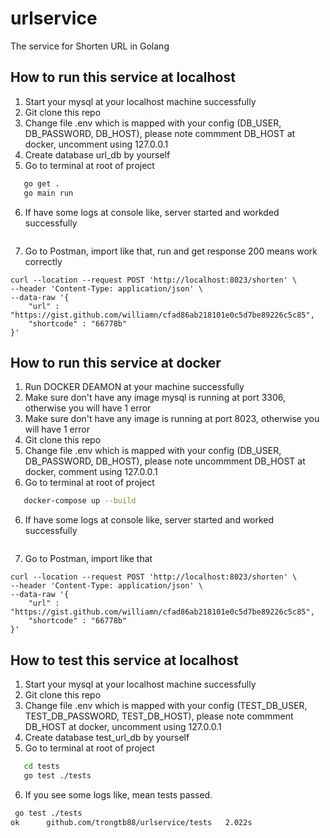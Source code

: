 # urlservice
The service for Shorten URL in Golang

## How to run this service at localhost
1. Start your mysql at your localhost machine successfully
2. Git clone this repo
3. Change file .env which is mapped with your config (DB_USER, DB_PASSWORD, DB_HOST), please note commment DB_HOST at docker, uncomment using 127.0.0.1
4. Create database url_db by yourself
5.  Go to terminal at root of project
```sh
   go get .    
   go main run
```

6. If have some logs at console like, server started and workded successfully

```sh

```

7. Go to Postman, import like that, run and get response 200 means work correctly

```
curl --location --request POST 'http://localhost:8023/shorten' \
--header 'Content-Type: application/json' \
--data-raw '{
    "url" : "https://gist.github.com/williamn/cfad86ab218101e0c5d7be89226c5c85",
    "shortcode" : "66778b"
}'
```


## How to run this service at docker
1. Run DOCKER DEAMON at your machine successfully
2. Make sure don't have any image mysql is running at port 3306, otherwise you will have 1 error
3. Make sure don't have any image is running at port 8023, otherwise you will have 1 error
2. Git clone this repo
3. Change file .env which is mapped with your config (DB_USER, DB_PASSWORD, DB_HOST), please note uncommment DB_HOST at docker, comment using 127.0.0.1
5.  Go to terminal at root of project
```sh
   docker-compose up --build 
```

6. If have some logs at console like, server started and worked successfully

```sh


```

7. Go to Postman, import like that

```
curl --location --request POST 'http://localhost:8023/shorten' \
--header 'Content-Type: application/json' \
--data-raw '{
    "url" : "https://gist.github.com/williamn/cfad86ab218101e0c5d7be89226c5c85",
    "shortcode" : "66778b"
}'
```

## How to test this service at localhost

1. Start your mysql at your localhost machine successfully
2. Git clone this repo
3. Change file .env which is mapped with your config (TEST_DB_USER, TEST_DB_PASSWORD, TEST_DB_HOST), please note commment DB_HOST at docker, uncomment using 127.0.0.1
4. Create database test_url_db by yourself
5.  Go to terminal at root of project
```sh
   cd tests
   go test ./tests
```
6. If you see some logs like, mean tests passed.

```sh
 go test ./tests
ok      github.com/trongtb88/urlservice/tests   2.022s


```







